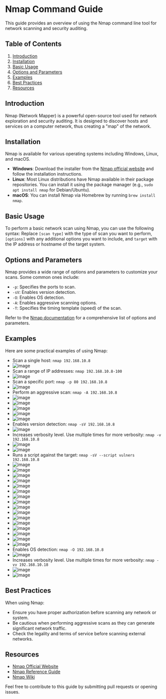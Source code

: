 # Nmap Command Guide

This guide provides an overview of using the Nmap command line tool for network scanning and security auditing.

## Table of Contents
1. [Introduction](#introduction)
2. [Installation](#installation)
3. [Basic Usage](#basic-usage)
4. [Options and Parameters](#options-and-parameters)
5. [Examples](#examples)
6. [Best Practices](#best-practices)
7. [Resources](#resources)

## Introduction
Nmap (Network Mapper) is a powerful open-source tool used for network exploration and security auditing. It is designed to discover hosts and services on a computer network, thus creating a "map" of the network.

## Installation
Nmap is available for various operating systems including Windows, Linux, and macOS. 

- **Windows**: Download the installer from the [Nmap official website](https://nmap.org/download.html) and follow the installation instructions.
- **Linux**: Most Linux distributions have Nmap available in their package repositories. You can install it using the package manager (e.g., `sudo apt install nmap` for Debian/Ubuntu).
- **macOS**: You can install Nmap via Homebrew by running `brew install nmap`.

## Basic Usage
To perform a basic network scan using Nmap, you can use the following syntax:
Replace `[scan type]` with the type of scan you want to perform, `[options]` with any additional options you want to include, and `target` with the IP address or hostname of the target system.

## Options and Parameters
Nmap provides a wide range of options and parameters to customize your scans. Some common ones include:
- `-p`: Specifies the ports to scan.
- `-sV`: Enables version detection.
- `-O`: Enables OS detection.
- `-A`: Enables aggressive scanning options.
- `-T`: Specifies the timing template (speed) of the scan.

Refer to the [Nmap documentation](https://nmap.org/book/man.html) for a comprehensive list of options and parameters.

## Examples
Here are some practical examples of using Nmap:
- Scan a single host: `nmap 192.168.10.8`
- ![image](https://github.com/Umair86247/Nmap-Command-Guide/assets/160429176/3c0ccc21-3298-46f5-91a7-43628a115c45)
- Scan a range of IP addresses: `nmap 192.168.10.8-100`
- ![image](https://github.com/Umair86247/Nmap-Command-Guide/assets/160429176/2d5d6524-3316-49a1-984f-34761b41b040)
- Scan a specific port: `nmap -p 80 192.168.10.8`
- ![image](https://github.com/Umair86247/Nmap-Command-Guide/assets/160429176/c2b35435-a582-4dac-a1e1-aa5047ad4151)
- Perform an aggressive scan: `nmap -A 192.168.10.8`
- ![image](https://github.com/Umair86247/Nmap-Command-Guide/assets/160429176/2fb89966-569c-4fde-9950-81f53e709161)
- ![image](https://github.com/Umair86247/Nmap-Command-Guide/assets/160429176/010f96a2-fda5-4131-885e-413d50fc4dcc)
- ![image](https://github.com/Umair86247/Nmap-Command-Guide/assets/160429176/5d48438a-b873-4055-8a8a-5a39464f9ff8)
- ![image](https://github.com/Umair86247/Nmap-Command-Guide/assets/160429176/7e7048e8-965d-4fae-92aa-7e617550122c)
- ![image](https://github.com/Umair86247/Nmap-Command-Guide/assets/160429176/dc9d98fd-377d-4ab2-b1a1-b62713b667ed)
- Enables version detection: `nmap -sV 192.168.10.8`
- ![image](https://github.com/Umair86247/Nmap-Command-Guide/assets/160429176/8cd69d58-3dda-496b-b291-36c10dc7d25f)
- Increases verbosity level. Use multiple times for more verbosity: `nmap -v 192.168.10.8`
- ![image](https://github.com/Umair86247/Nmap-Command-Guide/assets/160429176/f5e94a34-018a-4112-9b92-1fc6055c8cf3)
- ![image](https://github.com/Umair86247/Nmap-Command-Guide/assets/160429176/d6f3d511-a231-4c36-bd43-3eca4f60c168)
- Runs a script against the target: `nmap -sV --script vulners 192.168.10.8`
- ![image](https://github.com/Umair86247/Nmap-Command-Guide/assets/160429176/d55f53fb-df96-4b76-a56e-164c4d69cf54)
- ![image](https://github.com/Umair86247/Nmap-Command-Guide/assets/160429176/ee71724b-83e1-4315-a685-76da834ce679)
- ![image](https://github.com/Umair86247/Nmap-Command-Guide/assets/160429176/1514b718-fb02-4a88-9311-e481a5fc9c18)
- ![image](https://github.com/Umair86247/Nmap-Command-Guide/assets/160429176/504b39d5-29c5-4da8-92ef-26820d670314)
- ![image](https://github.com/Umair86247/Nmap-Command-Guide/assets/160429176/b46ac241-2b31-461f-84ec-2ef7e931af51)
- ![image](https://github.com/Umair86247/Nmap-Command-Guide/assets/160429176/b2c1af26-b0cb-41ed-b583-b49ff8bde0b4)
- ![image](https://github.com/Umair86247/Nmap-Command-Guide/assets/160429176/d2b8dc4b-3b3f-4797-87df-bbc95e166747)
- ![image](https://github.com/Umair86247/Nmap-Command-Guide/assets/160429176/e83723ac-34d3-4788-a225-a06ef8d34d96)
- ![image](https://github.com/Umair86247/Nmap-Command-Guide/assets/160429176/80a62579-5b06-4369-90b9-2332171dd631)
- ![image](https://github.com/Umair86247/Nmap-Command-Guide/assets/160429176/0537803f-a5f8-4efc-8153-ac4053d628c5)
- ![image](https://github.com/Umair86247/Nmap-Command-Guide/assets/160429176/2b91abd6-4ed8-45a0-a6b4-6573813bf748)
- ![image](https://github.com/Umair86247/Nmap-Command-Guide/assets/160429176/b3ff10d4-bce6-4696-a25a-4948be49b1f1)
- ![image](https://github.com/Umair86247/Nmap-Command-Guide/assets/160429176/f2d14a2f-0004-4138-8b0c-67445aed01f0)
- ![image](https://github.com/Umair86247/Nmap-Command-Guide/assets/160429176/caf75124-5fec-4f99-a820-397d33e57273)
- ![image](https://github.com/Umair86247/Nmap-Command-Guide/assets/160429176/f3459da1-a8b7-4e38-b046-7a4a19c52612)
- ![image](https://github.com/Umair86247/Nmap-Command-Guide/assets/160429176/6408ef2f-0f64-4d54-9c3d-dfabf1e8d711)
- Enables OS detection: `nmap -O 192.168.10.8`
- ![image](https://github.com/Umair86247/Nmap-Command-Guide/assets/160429176/8a4dffc8-c54e-4284-82ca-eebf3f80c442)
- Increases verbosity level. Use multiple times for more verbosity: `nmap -vv 192.168.10.18`
- ![image](https://github.com/Umair86247/Nmap-Command-Guide/assets/160429176/f04551be-b3d4-4851-876e-2c81fe906c97)
- ![image](https://github.com/Umair86247/Nmap-Command-Guide/assets/160429176/aec8229c-c788-4060-bdf5-47f1f5939385)





## Best Practices
When using Nmap:
- Ensure you have proper authorization before scanning any network or system.
- Be cautious when performing aggressive scans as they can generate significant network traffic.
- Check the legality and terms of service before scanning external networks.

## Resources
- [Nmap Official Website](https://nmap.org/)
- [Nmap Reference Guide](https://nmap.org/book/man.html)
- [Nmap Wiki](https://en.wikipedia.org/wiki/Nmap)

Feel free to contribute to this guide by submitting pull requests or opening issues.

